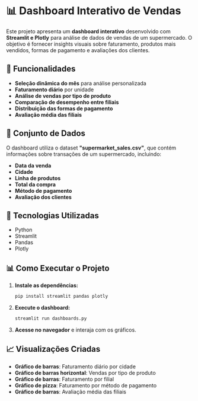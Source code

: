 # 📊 Dashboard Interativo de Vendas

Este projeto apresenta um **dashboard interativo** desenvolvido com **Streamlit e Plotly** para análise de dados de vendas de um supermercado. O objetivo é fornecer insights visuais sobre faturamento, produtos mais vendidos, formas de pagamento e avaliações dos clientes.

## 📌 Funcionalidades
- **Seleção dinâmica do mês** para análise personalizada
- **Faturamento diário** por unidade
- **Análise de vendas por tipo de produto**
- **Comparação de desempenho entre filiais**
- **Distribuição das formas de pagamento**
- **Avaliação média das filiais**

## 📂 Conjunto de Dados
O dashboard utiliza o dataset **"supermarket_sales.csv"**, que contém informações sobre transações de um supermercado, incluindo:
- **Data da venda**
- **Cidade**
- **Linha de produtos**
- **Total da compra**
- **Método de pagamento**
- **Avaliação dos clientes**

## 🚀 Tecnologias Utilizadas
- Python
- Streamlit
- Pandas
- Plotly

## 📊 Como Executar o Projeto
1. **Instale as dependências:**
   ```bash
   pip install streamlit pandas plotly
   ```
2. **Execute o dashboard:**
   ```bash
   streamlit run dashboards.py
   ```
3. **Acesse no navegador** e interaja com os gráficos.

## 📈 Visualizações Criadas
- **Gráfico de barras**: Faturamento diário por cidade
- **Gráfico de barras horizontal**: Vendas por tipo de produto
- **Gráfico de barras**: Faturamento por filial
- **Gráfico de pizza**: Faturamento por método de pagamento
- **Gráfico de barras**: Avaliação média das filiais




